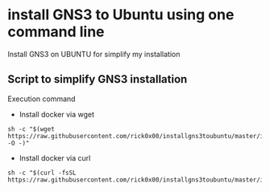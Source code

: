 # install GNS3 to Ubuntu using one command line

Install GNS3 on UBUNTU for simplify my installation

Script to simplify GNS3 installation
---
Execution command
- Install docker via wget
```shell
sh -c "$(wget https://raw.githubusercontent.com/rick0x00/installgns3toubuntu/master/installgns3toubuntu.sh -O -)"
```
- Install docker via curl
```shell
sh -c "$(curl -fsSL https://raw.githubusercontent.com/rick0x00/installgns3toubuntu/master/installgns3toubuntu.sh)"

```
